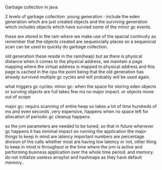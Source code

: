 Garbage collection in java:

2 levels of garbage collection:
young generation :
include the eden generation which are just created objects and the surviving generation which includes objects which have survied some of the minor gc events.

these are stored in the ram where we make use of the spacial continuity as remember that the objects created are sequencially places so a sequencial scan can be used to quickly do garbage collection.

old generation these reside in the ram(heap) but as there is physical distance when it comes to the physical address, we maintain a page mapping where the virtual address is mapped to physical address and this page is cached in the cpu the point being that the old generation has already survived multiple gc cycles and will probably will be used again.


what triggers gc cycles:
minor gc:
when the space for storing eden objects or surviing objects are full
takes few ms no major impact.
or objects move out of scope

major gc:
requirs scanning of entire heap so takes a lot of time hundreds of ms and even seconds ,very expensive, happens when no space left for allocation of periodic gc cleanup happens.


so the jvm parameters are needed to be tuned, so that in future whenever gc happens it has minimal impact on running the application 
the major things to keep in mind are latency important numbers are percentage division of the calls whether most are having low latency or not, other thing to keep in mind is throughput ie the time where the jvm is active and performing business application over the whole time period.
and memory.
do not initialize useless arraylist and hashmaps as they have default memory..